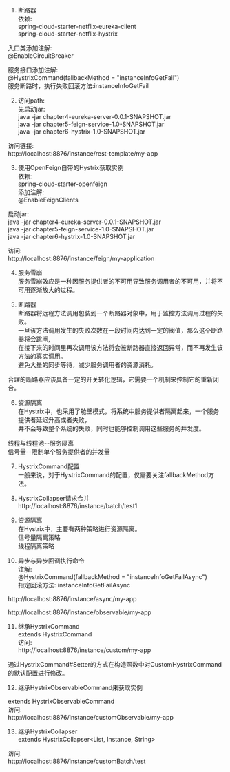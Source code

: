 1. 断路器  
依赖:  
spring-cloud-starter-netflix-eureka-client  
spring-cloud-starter-netflix-hystrix  

入口类添加注解:  
@EnableCircuitBreaker  

服务接口添加注解:  
@HystrixCommand(fallbackMethod = "instanceInfoGetFail")  
服务断路时，执行失败回滚方法:instanceInfoGetFail


2. 访问path:  
先启动jar:  
java -jar chapter4-eureka-server-0.0.1-SNAPSHOT.jar  
java -jar chapter5-feign-service-1.0-SNAPSHOT.jar  
java -jar chapter6-hystrix-1.0-SNAPSHOT.jar  

访问链接:  
http://localhost:8876/instance/rest-template/my-app  

3. 使用OpenFeign自带的Hystrix获取实例  
依赖:  
spring-cloud-starter-openfeign  
添加注解:  
@EnableFeignClients  

启动jar:  
java -jar chapter4-eureka-server-0.0.1-SNAPSHOT.jar  
java -jar chapter5-feign-service-1.0-SNAPSHOT.jar  
java -jar chapter6-hystrix-1.0-SNAPSHOT.jar  

访问:  
http://localhost:8876/instance/feign/my-application  

4. 服务雪崩  
服务雪崩效应是一种因服务提供者的不可用导致服务调用者的不可用，并将不可用逐渐放大的过程。  

5. 断路器  
断路器将远程方法调用包装到一个断路器对象中，用于监控方法调用过程的失败。  
一旦该方法调用发生的失败次数在一段时间内达到一定的阀值，那么这个断路器将会跳闸,  
在接下来的时间里再次调用该方法将会被断路器直接返回异常，而不再发生该方法的真实调用。  
避免大量的同步等待，减少服务调用者的资源消耗。  

合理的断路器应该具备一定的开关转化逻辑，它需要一个机制来控制它的重新闭合。  

6. 资源隔离  
在Hystrix中，也采用了舱壁模式，将系统中服务提供者隔离起来，一个服务提供者延迟升高或者失败，  
并不会导致整个系统的失败，同时也能够控制调用这些服务的并发度。  

线程与线程池--服务隔离  
信号量--限制单个服务提供者的并发量  

7. HystrixCommand配置  
一般来说，对于HystrixCommand的配置，仅需要关注fallbackMethod方法。  

8. HystrixCollapser请求合并  
http://localhost:8876/instance/batch/test1  

9. 资源隔离  
在Hystrix中，主要有两种策略进行资源隔离。  
信号量隔离策略  
线程隔离策略  

10. 异步与异步回调执行命令  
注解:  
@HystrixCommand(fallbackMethod = "instanceInfoGetFailAsync")  
指定回滚方法: instanceInfoGetFailAsync  

http://localhost:8876/instance/async/my-app  

http://localhost:8876/instance/observable/my-app  

11. 继承HystrixCommand  
extends HystrixCommand<Instance>   
访问:  
http://localhost:8876/instance/custom/my-app  

通过HystrixCommand#Setter的方式在构造函数中对CustomHystrixCommand的默认配置进行修改。  

12. 继承HystrixObservableCommand来获取实例  

extends HystrixObservableCommand  
访问:  
http://localhost:8876/instance/customObservable/my-app  

13. 继承HystrixCollapser  
extends HystrixCollapser<List<Instance>, Instance, String>  

访问:  
http://localhost:8876/instance/customBatch/test  




